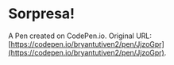 # Sorpresa!

A Pen created on CodePen.io. Original URL: [https://codepen.io/bryantutiven2/pen/JjzoGpr](https://codepen.io/bryantutiven2/pen/JjzoGpr).

